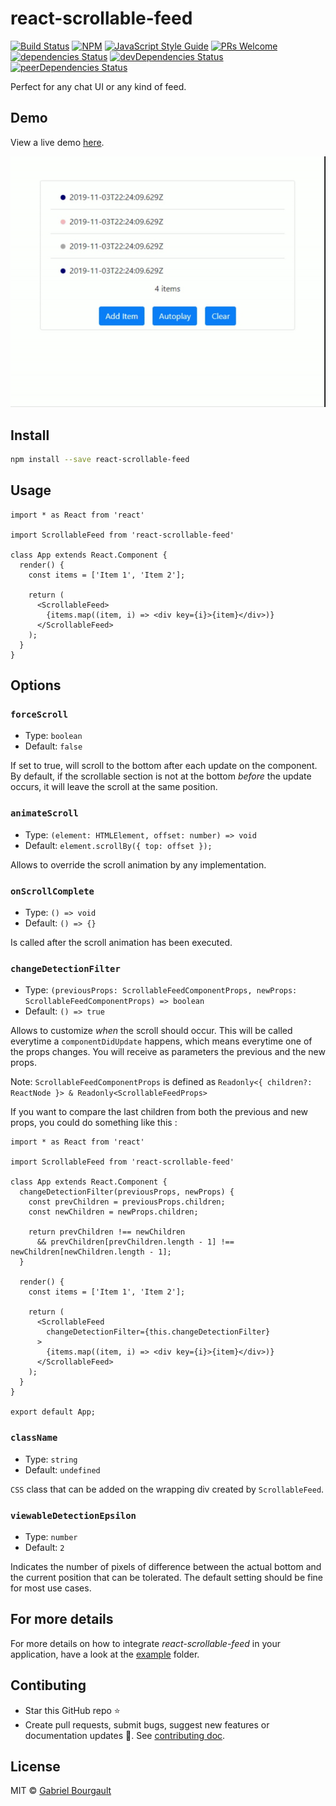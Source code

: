 # react-scrollable-feed

> 

[![Build Status](https://travis-ci.com/dizco/react-scrollable-feed.svg?branch=master)](https://travis-ci.com/dizco/react-scrollable-feed)
[![NPM](https://img.shields.io/npm/v/react-scrollable-feed.svg)](https://www.npmjs.com/package/react-scrollable-feed)
[![JavaScript Style Guide](https://img.shields.io/badge/code_style-standard-brightgreen.svg)](https://standardjs.com)
[![PRs Welcome](https://img.shields.io/badge/PRs-welcome-brightgreen.svg?style=flat-square)](http://makeapullrequest.com)
[![dependencies Status](https://david-dm.org/dizco/react-scrollable-feed/status.svg)](https://david-dm.org/dizco/react-scrollable-feed)
[![devDependencies Status](https://david-dm.org/dizco/react-scrollable-feed/dev-status.svg)](https://david-dm.org/dizco/react-scrollable-feed?type=dev)
[![peerDependencies Status](https://david-dm.org/dizco/react-scrollable-feed/peer-status.svg)](https://david-dm.org/dizco/react-scrollable-feed?type=peer)

Perfect for any chat UI or any kind of feed.

## Demo

View a live demo [here](https://dizco.github.io/react-scrollable-feed/).

![Live demo gif](docs/demo.gif)

## Install

```bash
npm install --save react-scrollable-feed
```

## Usage

```tsx
import * as React from 'react'

import ScrollableFeed from 'react-scrollable-feed'

class App extends React.Component {
  render() {
    const items = ['Item 1', 'Item 2'];

    return (
      <ScrollableFeed>
        {items.map((item, i) => <div key={i}>{item}</div>)}
      </ScrollableFeed>
    );
  }
}
```

## Options

### `forceScroll`

- Type: `boolean`
- Default: `false`

If set to true, will scroll to the bottom after each update on the component. By default, if the scrollable section is not at the bottom _before_ the update occurs, it will leave the scroll at the same position.

### `animateScroll`

- Type: `(element: HTMLElement, offset: number) => void`
- Default: `element.scrollBy({ top: offset });`

Allows to override the scroll animation by any implementation.

### `onScrollComplete`

- Type: `() => void`
- Default: `() => {}`

Is called after the scroll animation has been executed.

### `changeDetectionFilter`

- Type: `(previousProps: ScrollableFeedComponentProps, newProps: ScrollableFeedComponentProps) => boolean`
- Default: `() => true`

Allows to customize _when_ the scroll should occur. This will be called everytime a `componentDidUpdate` happens, which means everytime one of the props changes. You will receive as parameters the previous and the new props.

Note: `ScrollableFeedComponentProps` is defined as `Readonly<{ children?: ReactNode }> & Readonly<ScrollableFeedProps>`

If you want to compare the last children from both the previous and new props, you could do something like this :

```tsx
import * as React from 'react'

import ScrollableFeed from 'react-scrollable-feed'

class App extends React.Component {
  changeDetectionFilter(previousProps, newProps) {
    const prevChildren = previousProps.children;
    const newChildren = newProps.children;

    return prevChildren !== newChildren
      && prevChildren[prevChildren.length - 1] !== newChildren[newChildren.length - 1];
  }

  render() {
    const items = ['Item 1', 'Item 2'];

    return (
      <ScrollableFeed
        changeDetectionFilter={this.changeDetectionFilter}
      >
        {items.map((item, i) => <div key={i}>{item}</div>)}
      </ScrollableFeed>
    );
  }
}

export default App;
```

### `className`

- Type: `string`
- Default: `undefined`

`CSS` class that can be added on the wrapping div created by `ScrollableFeed`. 

### `viewableDetectionEpsilon`

- Type: `number`
- Default: `2`

Indicates the number of pixels of difference between the actual bottom and the current position that can be tolerated. The default setting should be fine for most use cases.

## For more details

For more details on how to integrate _react-scrollable-feed_ in your application, have a look at the [example](example) folder.

## Contibuting
- Star this GitHub repo :star:
- Create pull requests, submit bugs, suggest new features or documentation updates :wrench:. See [contributing doc](CONTRIBUTING.md).

## License

MIT © [Gabriel Bourgault](https://github.com/dizco)
